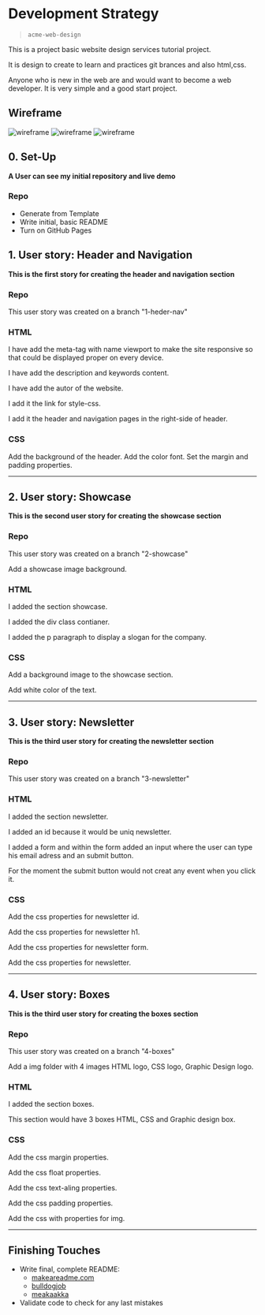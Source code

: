 # Development Strategy

> `acme-web-design`


This is a project basic website design services tutorial project.

It is design  to create  to learn and practices git brances and also html,css.

Anyone who is new in the web are and would want to become a web developer. It is very simple and a good start project.

## Wireframe

<!-- include a wireframe for your project in this repository, and display it here -->
<!-- wireframe.cc is a good site for getting started with wireframes -->
![wireframe](./wireframes/Home.png) 
![wireframe](./wireframes/About.png)
![wireframe](./wireframes/Services.png)

## 0. Set-Up

__A User can see my initial repository and live demo__

### Repo

- Generate from Template
- Write initial, basic README
- Turn on GitHub Pages

## 1. User story: Header and Navigation


__This is the first story for creating the header and navigation section__

### Repo


This user story was created on a branch  "1-heder-nav"

### HTML


I have add the meta-tag with name viewport to make the site responsive so that could be displayed proper on every device.

I have add the description and keywords content.

I have add the autor of the website.

I add it the link for style-css.

I add it the header  and navigation pages in the right-side of header.


### CSS
 Add  the background of the header.
 Add the color font.
 Set the margin and padding properties.

---

## 2. User story: Showcase


__This is the second user story for creating the showcase section__

### Repo


This user story was created on a branch  "2-showcase"

Add a showcase image background.

### HTML

I added the section showcase.

I added the div class contianer.

I added the p paragraph to display a slogan for the company.


### CSS

Add a background image to the showcase section.

Add white color of the text. 


---

## 3. User story: Newsletter

__This is the third user story for creating the newsletter section__

### Repo


This user story was created on a branch  "3-newsletter"


### HTML

I added the section newsletter.

I added an id because it would be uniq newsletter.

I added a form and within the form added an input where the user can type his email adress and an submit button. 

For the moment the submit button would not creat any event when you click it.


### CSS

Add the  css properties for newsletter id.

Add the  css properties for newsletter h1.

Add the  css properties for newsletter form.

Add the  css properties for newsletter.



---

## 4. User story: Boxes

__This is the third user story for creating the boxes section__

### Repo


This user story was created on a branch  "4-boxes"

Add a img folder with 4 images HTML logo, CSS logo, Graphic Design logo.

### HTML

I added the section boxes.

This section would have 3 boxes HTML, CSS and Graphic design box.




### CSS

Add the  css margin properties.

Add the  css float properties.

Add the  css text-aling properties.

Add the  css padding properties.

Add the css with properties for img.

---








## Finishing Touches

- Write final, complete README:
  - [makeareadme.com](https://www.makeareadme.com/)
  - [bulldogjob](https://bulldogjob.com/news/449-how-to-write-a-good-readme-for-your-github-project)
  - [meakaakka](https://medium.com/@meakaakka/a-beginners-guide-to-writing-a-kickass-readme-7ac01da88ab3)
- Validate code to check for any last mistakes
